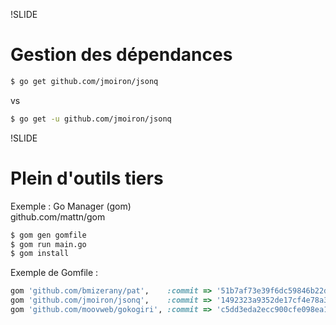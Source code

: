 !SLIDE
# Gestion des dépendances #

```bash
$ go get github.com/jmoiron/jsonq
```

vs

```bash
$ go get -u github.com/jmoiron/jsonq
```

!SLIDE
# Plein d'outils tiers #

Exemple : Go Manager (gom)  
github.com/mattn/gom

```bash
$ gom gen gomfile
$ gom run main.go
$ gom install
```

Exemple de Gomfile :

```ruby
gom 'github.com/bmizerany/pat',    :commit => '51b7af73e39f6dc59846b22d56ca886d105ef0c3'
gom 'github.com/jmoiron/jsonq',    :commit => '1492323a9352de17cf4e78a37a293158b38d2206'
gom 'github.com/moovweb/gokogiri', :commit => 'c5dd3eda2ecc900cfe098ea19b4a021bc9cafb5c'
```
